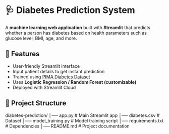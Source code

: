 
# 🩺 Diabetes Prediction System

A **machine learning web application** built with **Streamlit** that predicts whether a person has diabetes based on health parameters such as glucose level, BMI, age, and more.

## 🚀 Features
- User-friendly Streamlit interface
- Input patient details to get instant prediction
- Trained using [PIMA Diabetes Dataset](https://www.kaggle.com/datasets/uciml/pima-indians-diabetes-database)
- Uses **Logistic Regression / Random Forest (customizable)**
- Deployed with Streamlit Cloud

## 📂 Project Structure

diabetes-prediction/
│── app.py # Main Streamlit app
│── diabetes.csv # Dataset
│── model_training.py # Model training script
│── requirements.txt # Dependencies
│── README.md # Project documentation
